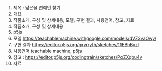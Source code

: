 1. 제목 : 닮은꼴 연예인 찾기
2. 개요
3. 작품소개, 구성 및 상세내용, 모델, 구현 결과, 사용언어, 참고, 자료 
5. 작품소개, 구성 및 상세내용
6. p5js
7. 모델 https://teachablemachine.withgoogle.com/models/dVZ3vaOwy/
8. 구현 결과 https://editor.p5js.org/gryrryfh/sketches/11EBhBxzl
10. 사용언어 teachable machine, p5js
11. 참고 : https://editor.p5js.org/codingtrain/sketches/PoZXqbu4v
12. 자료
